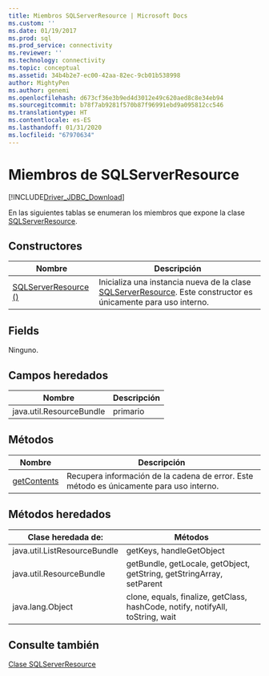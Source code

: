 ```yaml
---
title: Miembros SQLServerResource | Microsoft Docs
ms.custom: ''
ms.date: 01/19/2017
ms.prod: sql
ms.prod_service: connectivity
ms.reviewer: ''
ms.technology: connectivity
ms.topic: conceptual
ms.assetid: 34b4b2e7-ec00-42aa-82ec-9cb01b538998
author: MightyPen
ms.author: genemi
ms.openlocfilehash: d673cf36e3b9ed4d3012e49c620aed8c8e34eb94
ms.sourcegitcommit: b78f7ab9281f570b87f96991ebd9a095812cc546
ms.translationtype: HT
ms.contentlocale: es-ES
ms.lasthandoff: 01/31/2020
ms.locfileid: "67970634"
---
```

# <a name="sqlserverresource-members"></a>Miembros de SQLServerResource
[!INCLUDE[Driver_JDBC_Download](../../../includes/driver_jdbc_download.md)]

  En las siguientes tablas se enumeran los miembros que expone la clase [SQLServerResource](../../../connect/jdbc/reference/sqlserverresource-class.md).  
  
## <a name="constructors"></a>Constructores  
  
|Nombre|Descripción|  
|----------|-----------------|  
|[SQLServerResource ()](../../../connect/jdbc/reference/sqlserverresource-constructor.md)|Inicializa una instancia nueva de la clase [SQLServerResource](../../../connect/jdbc/reference/sqlserverresource-class.md). Este constructor es únicamente para uso interno.|  
  
## <a name="fields"></a>Fields  
 Ninguno.  
  
## <a name="inherited-fields"></a>Campos heredados  
  
|Nombre|Descripción|  
|----------|-----------------|  
|java.util.ResourceBundle|primario|  
  
## <a name="methods"></a>Métodos  
  
|Nombre|Descripción|  
|----------|-----------------|  
|[getContents](../../../connect/jdbc/reference/getcontents-method-sqlserverresource.md)|Recupera información de la cadena de error. Este método es únicamente para uso interno.|  
  
## <a name="inherited-methods"></a>Métodos heredados  
  
|Clase heredada de:|Métodos|  
|---------------------------|-------------|  
|java.util.ListResourceBundle|getKeys, handleGetObject|  
|java.util.ResourceBundle|getBundle, getLocale, getObject, getString, getStringArray, setParent|  
|java.lang.Object|clone, equals, finalize, getClass, hashCode, notify, notifyAll, toString, wait|  
  
## <a name="see-also"></a>Consulte también  
 [Clase SQLServerResource](../../../connect/jdbc/reference/sqlserverresource-class.md)  
  
  
